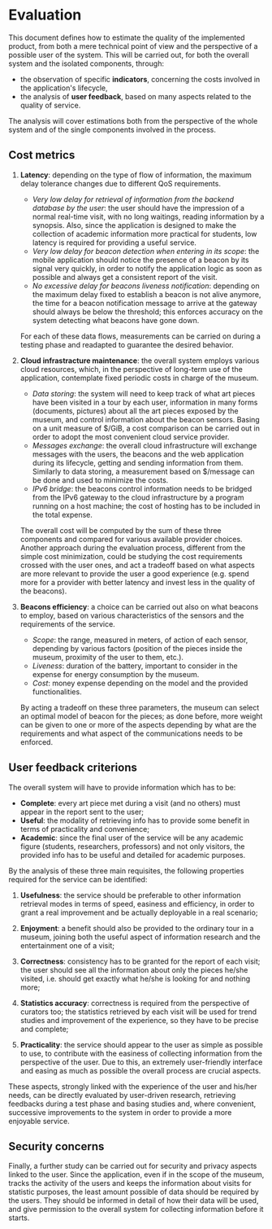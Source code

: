 # Evaluation


This document defines how to estimate the quality of the implemented product, from both a mere technical point of view and the perspective of a possible user of the system.
This will be carried out, for both the overall system and the isolated components, through:
- the observation of specific **indicators**, concerning the costs involved in the application's lifecycle,
- the analysis of **user feedback**, based on many aspects related to the quality of service.

The analysis will cover estimations both from the perspective of the whole system and of the single components involved in the process.


## Cost metrics

1. **Latency**: depending on the type of flow of information, the maximum delay tolerance changes due to different QoS requirements.

    - *Very low delay for retrieval of information from the backend database by the user*: the user should have the impression of a normal real-time visit, with no long waitings, reading information by a synopsis. Also, since the application is designed to make the collection of academic information more practical for students, low latency is required for providing a useful service.
    - *Very low delay for beacon detection when entering in its scope*: the mobile application should notice the presence of a beacon by its signal very quickly, in order to notify the application logic as soon as possible and always get a consistent report of the visit.
    - *No excessive delay for beacons liveness notification*: depending on the maximum delay fixed to establish a beacon is not alive anymore, the time for a beacon notification message to arrive at the gateway should always be below the threshold; this enforces accuracy on the system detecting what beacons have gone down.

    For each of these data flows, measurements can be carried on during a testing phase and readapted to guarantee the desired behavior.

2. **Cloud infrastracture maintenance**: the overall system employs various cloud resources, which, in the perspective of long-term use of the application, contemplate fixed periodic costs in charge of the museum.

    - *Data storing*: the system will need to keep track of what art pieces have been visited in a tour by each user, information in many forms (documents, pictures) about all the art pieces exposed by the museum, and control information about the beacon sensors. Basing on a unit measure of $/GiB, a cost comparison can be carried out in order to adopt the most convenient cloud service provider.
    - *Messages exchange*: the overall cloud infrastructure will exchange messages with the users, the beacons and the web application during its lifecycle, getting and sending information from them. Similarly to data storing, a measurement based on $/message can be done and used to minimize the costs.
    - *IPv6 bridge*: the beacons control information needs to be bridged from the IPv6 gateway to the cloud infrastructure by a program running on a host machine; the cost of hosting has to be included in the total expense.

    The overall cost will be computed by the sum of these three components and compared for various available provider choices. Another approach during the evaluation process, different from the simple cost minimization, could be studying the cost requirements crossed with the user ones, and act a tradeoff based on what aspects are more relevant to provide the user a good experience (e.g. spend more for a provider with better latency and invest less in the quality of the beacons).
    
3. **Beacons efficiency**: a choice can be carried out also on what beacons to employ, based on various characteristics of the sensors and the requirements of the service.

    - *Scope*: the range, measured in meters, of action of each sensor, depending by various factors (position of the pieces inside the museum, proximity of the user to them, etc.).
    - *Liveness*: duration of the battery, important to consider in the expense for energy consumption by the museum.
    - *Cost*: money expense depending on the model and the provided functionalities.

    By acting a tradeoff on these three parameters, the museum can select an optimal model of beacon for the pieces; as done before, more weight can be given to one or more of the aspects depending by what are the requirements and what aspect of the communications needs to be enforced.


## User feedback criterions

The overall system will have to provide information which has to be:
  - **Complete**: every art piece met during a visit (and no others) must appear in the report sent to the user;
  - **Useful**: the modality of retrieving info has to provide some benefit in terms of practicality and convenience;
  - **Academic**: since the final user of the service will be any academic figure (students, researchers, professors) and not only visitors, the provided info has to be useful and detailed for academic purposes.

By the analysis of these three main requisites, the following properties required for the service can be identified:

1. **Usefulness**: the service should be preferable to other information retrieval modes in terms of speed, easiness and efficiency, in order to grant a real improvement and be actually deployable in a real scenario;

2. **Enjoyment**: a benefit should also be provided to the ordinary tour in a museum, joining both the useful aspect of information research and the entertainment one of a visit;

3. **Correctness**: consistency has to be granted for the report of each visit; the user should see all the information about only the pieces he/she visited, i.e. should get exactly what he/she is looking for and nothing more;

4. **Statistics accuracy**: correctness is required from the perspective of curators too; the statistics retrieved by each visit will be used for trend studies and improvement of the experience, so they have to be precise and complete;

5. **Practicality**: the service should appear to the user as simple as possible to use, to contribute with the easiness of collecting information from the perspective of the user. Due to this, an extremely user-friendly interface and easing as much as possible the overall process are crucial aspects.


These aspects, strongly linked with the experience of the user and his/her needs, can be directly evaluated by user-driven research, retrieving feedbacks during a test phase and basing studies and, where convenient, successive improvements to the system in order to provide a more enjoyable service.


## Security concerns

Finally, a further study can be carried out for security and privacy aspects linked to the user. Since the application, even if in the scope of the museum, tracks the activity of the users and keeps the information about visits for statistic purposes, the least amount possible of data should be required by the users. They should be informed in detail of how their data will be used, and give permission to the overall system for collecting information before it starts.

